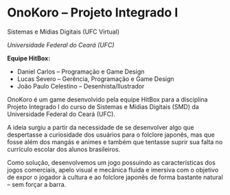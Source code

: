 

# OnoKoro – Projeto Integrado I

Sistemas e Mídias Digitais (UFC Virtual)

_Universidade Federal do Ceará (UFC)_

**Equipe HitBox:**

- Daniel Carlos – Programação e Game Design
- Lucas Severo – Gerência, Programação e Game Design
- João Paulo Celestino – Desenhista/Ilustrador

OnoKoro é um game desenvolvido pela equipe HitBox para a disciplina Projeto Integrado I do curso de Sistemas e Mídias Digitais (SMD) da Universidade Federal do Ceará (UFC).

A ideia surgiu a partir da necessidade de se desenvolver algo que despertasse a curiosidade dos usuários para o folclore japonês, mas que fosse além dos mangás e animes e também que tentasse suprir sua falta no currículo escolar dos alunos brasileiros.

Como solução, desenvolvemos um jogo possuindo as características dos jogos comerciais, apelo visual e mecânica fluida e imersiva com o objetivo de expor o jogador à cultura e ao folclore japonês de forma bastante natural – sem forçar a barra.

